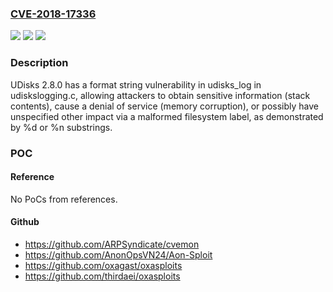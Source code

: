 ### [CVE-2018-17336](https://cve.mitre.org/cgi-bin/cvename.cgi?name=CVE-2018-17336)
![](https://img.shields.io/static/v1?label=Product&message=n%2Fa&color=blue)
![](https://img.shields.io/static/v1?label=Version&message=n%2Fa%20&color=brightgreen)
![](https://img.shields.io/static/v1?label=Vulnerability&message=n%2Fa&color=brightgreen)

### Description

UDisks 2.8.0 has a format string vulnerability in udisks_log in udiskslogging.c, allowing attackers to obtain sensitive information (stack contents), cause a denial of service (memory corruption), or possibly have unspecified other impact via a malformed filesystem label, as demonstrated by %d or %n substrings.

### POC

#### Reference
No PoCs from references.

#### Github
- https://github.com/ARPSyndicate/cvemon
- https://github.com/AnonOpsVN24/Aon-Sploit
- https://github.com/oxagast/oxasploits
- https://github.com/thirdaei/oxasploits


